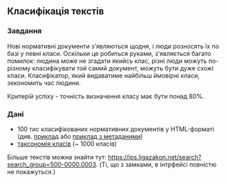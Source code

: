 ## Класифікація текстів

### Завдання

Нові нормативні документи з'являються щодня, і люди розносять їх по базі у певні класи. Оскільки це робиться руками, з'являється багато помилок: людина може не згадати якийсь клас, різні люди можуть по-різному класифікувати той самий документ, можуть бути дуже схожі класи. Класифікатор, який видаватиме найбільш ймовірні класи, зекономить час людини.

Критерій успіху - точність визначення класу має бути понад 80%.

### Дані

- 100 тис класифікованих нормативних документів у HTML-форматі (див. [приклад](https://ips.ligazakon.net/lzviewservice/document/T_179800?fullText=true) або [приклад з метаданими](https://ips.ligazakon.net/lzviewservice/document/infotemplate/T_179800?bl=true))
- [таксономія класів](https://www.dropbox.com/s/hip7e4oxld4oc1y/EK_sum.xlsx?dl=0) (~ 1000 класів)

Більше текстів можна знайти тут: https://ips.ligazakon.net/search?search_group=500-0000.0003. (Ті, що з замками, в інтрфейсі повністю не покажуться.)
